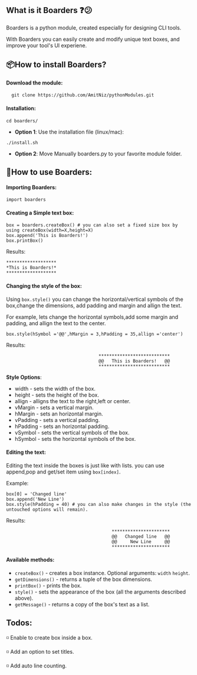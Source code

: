 ## What is it Boarders :question::confused:
Boarders is a python module, created especially for designing CLI tools.

With Boarders you can easily create and modify unique text boxes, and improve your tool's UI experiene.


##  :package:How to install Boarders?
#### Download the module:
```
  git clone https://github.com/AmitNiz/pythonModules.git
```
#### Installation:
```
cd boarders/
```
- __Option 1__: Use the installation file (linux/mac):
```
./install.sh
```
- __Option 2__: Move Manually boarders.py to your favorite module folder.


##  :notebook_with_decorative_cover:How to use Boarders:
#### Importing Boarders:
```
import boarders
```
#### Creating a Simple text box:
```
box = boarders.createBox() # you can also set a fixed size box by using createBox(width=X,height=X)
box.append('This is Boarders!')
box.printBox()
```
Results:
```
*******************
*This is Boarders!*
*******************
```

#### Changing the style of the box:
Using ```box.style()```
you can change the horizontal/vertical symbols of the box,change the dimensions,
add padding and margin and allign the text.

For example, lets change the horizontal symbols,add some margin and padding, and allign the text to the center.
```
box.style(hSymbol ='@@',hMargin = 3,hPadding = 35,allign ='center')
```
Results:
```
                                   ***************************
                                   @@   This is Boarders!   @@
                                   ***************************
```
__Style Options__:
- width - sets the width of the box.
- height - sets the height of the box.
- allign - alligns the text to the right,left or center.
- vMargin - sets a vertical margin.
- hMargin - sets an horizontal margin.
- vPadding - sets a vertical padding.
- hPadding - sets an horizontal padding.
- vSymbol - sets the vertical symbols of the box.
- hSymbol - sets the horizontal symbols of the box.

#### Editing the text:
Editing the text inside the boxes is just like with lists.
you can use append,pop and get/set item using ```box[index]```.

Example:
```
box[0] = 'Changed line'
box.append('New Line')
box.style(hPadding = 40) # you can also make changes in the style (the untouched options will remain).
```

Results:
```
                                        **********************
                                        @@   Changed line   @@
                                        @@     New Line     @@
                                        **********************
```

#### Available methods:
- ```createBox()``` - creates a box instance. Optional arguments: ```width``` ```height```.
- ```getDimensions()``` - returns a tuple of the box dimensions.
- ```printBox()``` - prints the box.
- ```style()``` - sets the appearance of the box (all the arguments described above).
- ```getMessage()``` - returns a copy of the box's text as a list.


## Todos:
 :white_medium_small_square: Enable to create box inside a box.
 
 :white_medium_small_square: Add an option to set titles.
 
 :white_medium_small_square: Add auto line counting.
